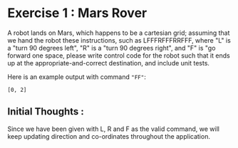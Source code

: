 # Exercise 1 : Mars Rover
 
A robot lands on Mars, which happens to be a cartesian grid; assuming that we hand the robot these instructions, such as LFFFRFFFRRFFF, where "L" is a "turn 90 degrees left", "R" is a "turn 90 degrees right", and "F" is "go forward one space, please write control code for the robot such that it ends up at the appropriate-and-correct destination, and include unit tests.

Here is an example output with command `"FF"`:

`[0, 2]`

## Initial Thoughts : 
Since we have been given with L, R and F as the valid command, we will keep updating direction and co-ordinates throughout the application.
   



